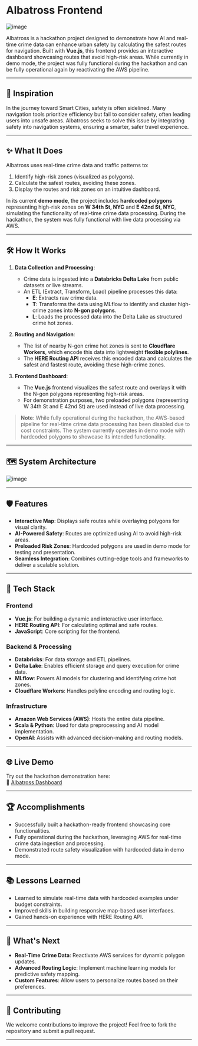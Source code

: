 # Albatross Frontend

![image](https://github.com/user-attachments/assets/be7b93ee-8ddd-440c-ac5c-561304122f8c)

Albatross is a hackathon project designed to demonstrate how AI and real-time crime data can enhance urban safety by calculating the safest routes for navigation. Built with **Vue.js**, this frontend provides an interactive dashboard showcasing routes that avoid high-risk areas. While currently in demo mode, the project was fully functional during the hackathon and can be fully operational again by reactivating the AWS pipeline.

---

## 🌟 Inspiration

In the journey toward Smart Cities, safety is often sidelined. Many navigation tools prioritize efficiency but fail to consider safety, often leading users into unsafe areas. Albatross seeks to solve this issue by integrating safety into navigation systems, ensuring a smarter, safer travel experience.

---

## ✨ What It Does

Albatross uses real-time crime data and traffic patterns to:
1. Identify high-risk zones (visualized as polygons).
2. Calculate the safest routes, avoiding these zones.
3. Display the routes and risk zones on an intuitive dashboard.

In its current **demo mode**, the project includes **hardcoded polygons** representing high-risk zones on **W 34th St, NYC** and **E 42nd St, NYC**, simulating the functionality of real-time crime data processing. During the hackathon, the system was fully functional with live data processing via AWS.

---

## 🛠 How It Works

1. **Data Collection and Processing**:
   - Crime data is ingested into a **Databricks Delta Lake** from public datasets or live streams.
   - An ETL (Extract, Transform, Load) pipeline processes this data:
     - **E**: Extracts raw crime data.
     - **T**: Transforms the data using MLflow to identify and cluster high-crime zones into **N-gon polygons**.
     - **L**: Loads the processed data into the Delta Lake as structured crime hot zones.

2. **Routing and Navigation**:
   - The list of nearby N-gon crime hot zones is sent to **Cloudflare Workers**, which encode this data into lightweight **flexible polylines**.
   - The **HERE Routing API** receives this encoded data and calculates the safest and fastest route, avoiding these high-crime zones.

3. **Frontend Dashboard**:
   - The **Vue.js** frontend visualizes the safest route and overlays it with the N-gon polygons representing high-risk areas.
   - For demonstration purposes, two preloaded polygons (representing W 34th St and E 42nd St) are used instead of live data processing.

> **Note**: While fully operational during the hackathon, the AWS-based pipeline for real-time crime data processing has been disabled due to cost constraints. The system currently operates in demo mode with hardcoded polygons to showcase its intended functionality.

---

## 🗺️ System Architecture

![image](https://github.com/user-attachments/assets/49d2be29-0a19-4414-be18-914bf2e5c9f0)

---

## 🛡️ Features

- **Interactive Map**: Displays safe routes while overlaying polygons for visual clarity.  
- **AI-Powered Safety**: Routes are optimized using AI to avoid high-risk areas.  
- **Preloaded Risk Zones**: Hardcoded polygons are used in demo mode for testing and presentation.  
- **Seamless Integration**: Combines cutting-edge tools and frameworks to deliver a scalable solution.  

---

## 🚀 Tech Stack

### Frontend
- **Vue.js**: For building a dynamic and interactive user interface.
- **HERE Routing API**: For calculating optimal and safe routes.
- **JavaScript**: Core scripting for the frontend.

### Backend & Processing
- **Databricks**: For data storage and ETL pipelines.
- **Delta Lake**: Enables efficient storage and query execution for crime data.
- **MLflow**: Powers AI models for clustering and identifying crime hot zones.
- **Cloudflare Workers**: Handles polyline encoding and routing logic.

### Infrastructure
- **Amazon Web Services (AWS)**: Hosts the entire data pipeline.
- **Scala & Python**: Used for data preprocessing and AI model implementation.
- **OpenAI**: Assists with advanced decision-making and routing models.

---

## 🌐 Live Demo

Try out the hackathon demonstration here:  
🔗 [Albatross Dashboard](https://albatross-hack.netlify.app)

---

## 🏆 Accomplishments

- Successfully built a hackathon-ready frontend showcasing core functionalities.  
- Fully operational during the hackathon, leveraging AWS for real-time crime data ingestion and processing.  
- Demonstrated route safety visualization with hardcoded data in demo mode.  

---

## 📚 Lessons Learned

- Learned to simulate real-time data with hardcoded examples under budget constraints.  
- Improved skills in building responsive map-based user interfaces.  
- Gained hands-on experience with HERE Routing API.  

---

## 🌟 What's Next

- **Real-Time Crime Data**: Reactivate AWS services for dynamic polygon updates.  
- **Advanced Routing Logic**: Implement machine learning models for predictive safety mapping.  
- **Custom Features**: Allow users to personalize routes based on their preferences.  

---

## 🤝 Contributing

We welcome contributions to improve the project! Feel free to fork the repository and submit a pull request.

---
